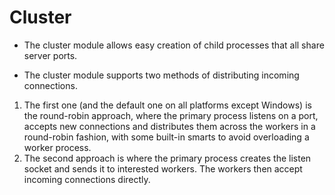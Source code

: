 # Cluster

- The cluster module allows easy creation of child processes that all share server ports.

- The cluster module supports two methods of distributing incoming connections.

1. The first one (and the default one on all platforms except Windows) is the round-robin approach,
   where the primary process listens on a port, accepts new connections and distributes them across the workers
   in a round-robin fashion, with some built-in smarts to avoid overloading a worker process.
2. The second approach is where the primary process creates the listen socket and sends it to interested workers.
   The workers then accept incoming connections directly.
